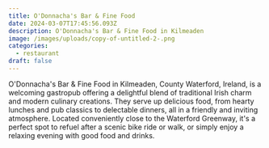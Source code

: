 ```yaml
---
title: O'Donnacha's Bar & Fine Food
date: 2024-03-07T17:45:56.093Z
description: O'Donnacha's Bar & Fine Food in Kilmeaden
image: /images/uploads/copy-of-untitled-2-.png
categories:
  - restaurant
draft: false
---
```

O'Donnacha's Bar & Fine Food in Kilmeaden, County Waterford, Ireland, is a welcoming gastropub offering a delightful blend of traditional Irish charm and modern culinary creations. They serve up delicious food, from hearty lunches and pub classics to delectable dinners, all in a friendly and inviting atmosphere. Located conveniently close to the Waterford Greenway, it's a perfect spot to refuel after a scenic bike ride or walk, or simply enjoy a relaxing evening with good food and drinks.